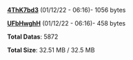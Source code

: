 [**4ThK7bd3**](/data/4ThK7bd3.txt) (01/12/22 - 06:16)- 1056 bytes

[**UFbHwghH**](/data/UFbHwghH.txt) (01/12/22 - 06:16)- 458 bytes

**Total Datas**: 5872

**Total Size**: 32.51 MB / 32.5 MB